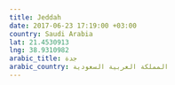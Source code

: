 ```yaml
---
title: Jeddah
date: 2017-06-23 17:19:00 +03:00
country: Saudi Arabia
lat: 21.4530913
lng: 38.9310982
arabic_title: جدة
arabic_country: المملكة العربية السعودية
---
```


